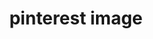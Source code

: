 ---
layout: generate-image
permalink: /generate-image/pinterest
image_type: pinterest
title: pinterest image
---